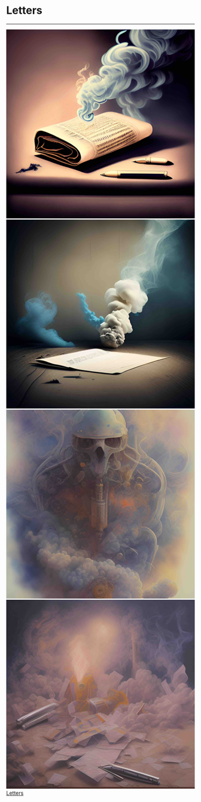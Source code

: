 # Letters

---

![](IMG_5722.JPG)
![](IMG_5723.JPG)
![](IMG_5724.JPG)
![](IMG_5725.JPG)
[Letters](Letters.md)